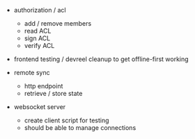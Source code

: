 - authorization / acl
  - add / remove members
  - read ACL
  - sign ACL
  - verify ACL

- frontend testing / devreel cleanup to get offline-first working

- remote sync
  - http endpoint
  - retrieve / store state

- websocket server
  - create client script for testing
  - should be able to manage connections